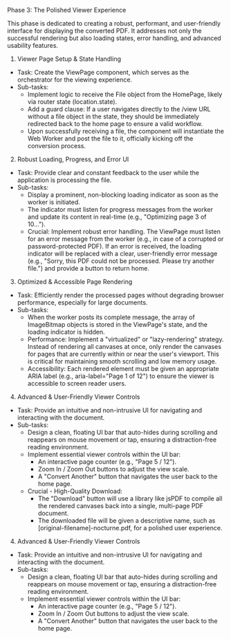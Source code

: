 Phase 3: The Polished Viewer Experience


  This phase is dedicated to creating a robust, performant, and user-friendly interface for displaying the
  converted PDF. It addresses not only the successful rendering but also loading states, error handling, and
  advanced usability features.


  1. Viewer Page Setup & State Handling
   * Task: Create the ViewPage component, which serves as the orchestrator for the viewing experience.
   * Sub-tasks:
       * Implement logic to receive the File object from the HomePage, likely via router state (location.state).
       * Add a guard clause: If a user navigates directly to the /view URL without a file object in the state,
         they should be immediately redirected back to the home page to ensure a valid workflow.
       * Upon successfully receiving a file, the component will instantiate the Web Worker and post the file to
         it, officially kicking off the conversion process.


  2. Robust Loading, Progress, and Error UI
   * Task: Provide clear and constant feedback to the user while the application is processing the file.
   * Sub-tasks:
       * Display a prominent, non-blocking loading indicator as soon as the worker is initiated.
       * The indicator must listen for progress messages from the worker and update its content in real-time
         (e.g., "Optimizing page 3 of 10...").
       * Crucial: Implement robust error handling. The ViewPage must listen for an error message from the worker
         (e.g., in case of a corrupted or password-protected PDF). If an error is received, the loading indicator
          will be replaced with a clear, user-friendly error message (e.g., "Sorry, this PDF could not be
         processed. Please try another file.") and provide a button to return home.


  3. Optimized & Accessible Page Rendering
   * Task: Efficiently render the processed pages without degrading browser performance, especially for large
     documents.
   * Sub-tasks:
       * When the worker posts its complete message, the array of ImageBitmap objects is stored in the
         ViewPage's state, and the loading indicator is hidden.
       * Performance: Implement a "virtualized" or "lazy-rendering" strategy. Instead of rendering all canvases
         at once, only render the canvases for pages that are currently within or near the user's viewport. This
         is critical for maintaining smooth scrolling and low memory usage.
       * Accessibility: Each rendered <canvas> element must be given an appropriate ARIA label (e.g.,
         aria-label="Page 1 of 12") to ensure the viewer is accessible to screen reader users.


  4. Advanced & User-Friendly Viewer Controls
   * Task: Provide an intuitive and non-intrusive UI for navigating and interacting with the document.
   * Sub-tasks:
       * Design a clean, floating UI bar that auto-hides during scrolling and reappears on mouse movement or
         tap, ensuring a distraction-free reading environment.
       * Implement essential viewer controls within the UI bar:
           * An interactive page counter (e.g., "Page 5 / 12").
           * Zoom In / Zoom Out buttons to adjust the view scale.
           * A "Convert Another" button that navigates the user back to the home page.
       * Crucial - High-Quality Download:
           * The "Download" button will use a library like jsPDF to compile all the rendered canvases back into
             a single, multi-page PDF document.
           * The downloaded file will be given a descriptive name, such as [original-filename]-nocturne.pdf, for
             a polished user experience.
  4. Advanced & User-Friendly Viewer Controls
   * Task: Provide an intuitive and non-intrusive UI for navigating and interacting with the document.
   * Sub-tasks:
       * Design a clean, floating UI bar that auto-hides during scrolling and reappears on mouse movement or
         tap, ensuring a distraction-free reading environment.
       * Implement essential viewer controls within the UI bar:
           * An interactive page counter (e.g., "Page 5 / 12").
           * Zoom In / Zoom Out buttons to adjust the view scale.
           * A "Convert Another" button that navigates the user back to the home page.
